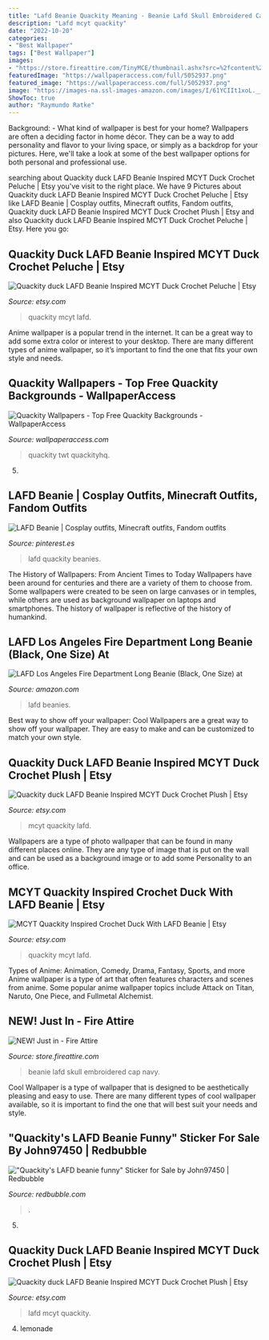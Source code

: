 ```yaml
---
title: "Lafd Beanie Quackity Meaning - Beanie Lafd Skull Embroidered Cap Navy"
description: "Lafd mcyt quackity"
date: "2022-10-20"
categories:
- "Best Wallpaper"
tags: ["Best Wallpaper"]
images:
- "https://store.fireattire.com/TinyMCE/thumbnail.ashx?src=%2fcontent%2f232649%2fLAFD_SKULL_CAP.jpg&amp;size=150"
featuredImage: "https://wallpaperaccess.com/full/5052937.png"
featured_image: "https://wallpaperaccess.com/full/5052937.png"
image: "https://images-na.ssl-images-amazon.com/images/I/61YCIIt1xoL.__AC_SX342_QL70_ML2_.jpg"
ShowToc: true
author: "Raymundo Ratke"
---
```



Background: - What kind of wallpaper is best for your home?
Wallpapers are often a deciding factor in home décor. They can be a way to add personality and flavor to your living space, or simply as a backdrop for your pictures. Here, we'll take a look at some of the best wallpaper options for both personal and professional use.

	

		
searching about Quackity duck LAFD Beanie Inspired MCYT Duck Crochet Peluche | Etsy you've visit to the right place. We have 9 Pictures about Quackity duck LAFD Beanie Inspired MCYT Duck Crochet Peluche | Etsy like LAFD Beanie | Cosplay outfits, Minecraft outfits, Fandom outfits, Quackity duck LAFD Beanie Inspired MCYT Duck Crochet Plush | Etsy and also Quackity duck LAFD Beanie Inspired MCYT Duck Crochet Peluche | Etsy. Here you go:
		
    
## Quackity Duck LAFD Beanie Inspired MCYT Duck Crochet Peluche | Etsy

<img loading=lazy src="https://i.etsystatic.com/27675083/r/il/ea8e94/3158883721/il_fullxfull.3158883721_jjhv.jpg" onerror="this.onerror=null;this.src='https://tse4.mm.bing.net/th?id=OIP.gi0r-HFJ8HErMK_Pb0CalAHaJ4&amp;pid=15.1';" alt="Quackity duck LAFD Beanie Inspired MCYT Duck Crochet Peluche | Etsy">

_Source: etsy.com_

>quackity mcyt lafd. 

	

Anime wallpaper is a popular trend in the internet. It can be a great way to add some extra color or interest to your desktop. There are many different types of anime wallpaper, so it’s important to find the one that fits your own style and needs.

    
## Quackity Wallpapers - Top Free Quackity Backgrounds - WallpaperAccess

<img loading=lazy src="https://wallpaperaccess.com/full/5052937.png" onerror="this.onerror=null;this.src='https://tse4.mm.bing.net/th?id=OIP.g6W4MgPUurxZLz14YjtDGwHaNK&amp;pid=15.1';" alt="Quackity Wallpapers - Top Free Quackity Backgrounds - WallpaperAccess">

_Source: wallpaperaccess.com_

>quackity twt quackityhq. 

	

5.

    
## LAFD Beanie | Cosplay Outfits, Minecraft Outfits, Fandom Outfits

<img loading=lazy src="https://i.pinimg.com/originals/4c/66/a5/4c66a522949aa7719b9e38ee7f2f8428.jpg" onerror="this.onerror=null;this.src='https://tse2.mm.bing.net/th?id=OIP.aBaG1V13u2B1xcR9rIUtOwHaHJ&amp;pid=15.1';" alt="LAFD Beanie | Cosplay outfits, Minecraft outfits, Fandom outfits">

_Source: pinterest.es_

>lafd quackity beanies. 

	

The History of Wallpapers: From Ancient Times to Today
Wallpapers have been around for centuries and there are a variety of them to choose from. Some wallpapers were created to be seen on large canvases or in temples, while others are used as background wallpaper on laptops and smartphones. The history of wallpaper is reflective of the history of humankind.

    
## LAFD Los Angeles Fire Department Long Beanie (Black, One Size) At

<img loading=lazy src="https://images-na.ssl-images-amazon.com/images/I/61YCIIt1xoL.__AC_SX342_QL70_ML2_.jpg" onerror="this.onerror=null;this.src='https://tse1.mm.bing.net/th?id=OIP.MK1RA55gUaffNeaX4kjiDgAAAA&amp;pid=15.1';" alt="LAFD Los Angeles Fire Department Long Beanie (Black, One Size) at">

_Source: amazon.com_

>lafd beanies. 

	

Best way to show off your wallpaper:
Cool Wallpapers are a great way to show off your wallpaper. They are easy to make and can be customized to match your own style.

    
## Quackity Duck LAFD Beanie Inspired MCYT Duck Crochet Plush | Etsy

<img loading=lazy src="https://i.etsystatic.com/27675083/r/il/79d2e6/3111168550/il_fullxfull.3111168550_sruh.jpg" onerror="this.onerror=null;this.src='https://tse4.mm.bing.net/th?id=OIP.RWVG3Wuykl9j7LI-4_7WZQHaJ4&amp;pid=15.1';" alt="Quackity duck LAFD Beanie Inspired MCYT Duck Crochet Plush | Etsy">

_Source: etsy.com_

>mcyt quackity lafd. 

	



Wallpapers are a type of photo wallpaper that can be found in many different places online. They are any type of image that is put on the wall and can be used as a background image or to add some Personality to an office.

    
## MCYT Quackity Inspired Crochet Duck With LAFD Beanie | Etsy

<img loading=lazy src="https://i.etsystatic.com/6721059/r/il/08c0b6/3005857761/il_fullxfull.3005857761_doyv.jpg" onerror="this.onerror=null;this.src='https://tse3.mm.bing.net/th?id=OIP._9OgyDRj-E4sFwhf5PSdBgHaH8&amp;pid=15.1';" alt="MCYT Quackity Inspired Crochet Duck With LAFD Beanie | Etsy">

_Source: etsy.com_

>quackity mcyt lafd. 

	

Types of Anime: Animation, Comedy, Drama, Fantasy, Sports, and more
Anime wallpaper is a type of art that often features characters and scenes from anime. Some popular anime wallpaper topics include Attack on Titan, Naruto, One Piece, and Fullmetal Alchemist.

    
## NEW! Just In - Fire Attire

<img loading=lazy src="https://store.fireattire.com/TinyMCE/thumbnail.ashx?src=%2fcontent%2f232649%2fLAFD_SKULL_CAP.jpg&amp;size=150" onerror="this.onerror=null;this.src='https://tse3.mm.bing.net/th?id=OIP.ancxs3-ACl3zGRvtM7GGBAAAAA&amp;pid=15.1';" alt="NEW! Just in - Fire Attire">

_Source: store.fireattire.com_

>beanie lafd skull embroidered cap navy. 

	

Cool Wallpaper is a type of wallpaper that is designed to be aesthetically pleasing and easy to use. There are many different types of cool wallpaper available, so it is important to find the one that will best suit your needs and style.

    
## &quot;Quackity&#039;s LAFD Beanie Funny&quot; Sticker For Sale By John97450 | Redbubble

<img loading=lazy src="https://ih1.redbubble.net/image.3745886845.6738/sss,small,wide_portrait,750x1000.1.jpg" onerror="this.onerror=null;this.src='https://tse2.mm.bing.net/th?id=OIP.iwooP98_J1vUtmyUerrYnwHaJ4&amp;pid=15.1';" alt="&quot;Quackity&#039;s LAFD beanie funny&quot; Sticker for Sale by John97450 | Redbubble">

_Source: redbubble.com_

>. 

	

5.

    
## Quackity Duck LAFD Beanie Inspired MCYT Duck Crochet Plush | Etsy

<img loading=lazy src="https://i.etsystatic.com/27675083/r/il/d0b6ae/3111168566/il_fullxfull.3111168566_9dm2.jpg" onerror="this.onerror=null;this.src='https://tse4.mm.bing.net/th?id=OIP.VDSZ8t44chgLbxn0f-jQmwHaJ4&amp;pid=15.1';" alt="Quackity duck LAFD Beanie Inspired MCYT Duck Crochet Plush | Etsy">

_Source: etsy.com_

>lafd mcyt quackity. 

	

4. lemonade 

